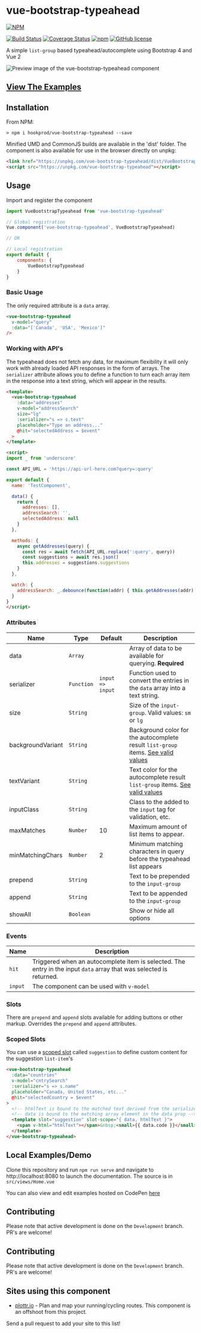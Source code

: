 # vue-bootstrap-typeahead

[![NPM](https://nodei.co/npm/vue-bootstrap-typeahead.png)](https://www.npmjs.com/package/vue-bootstrap-typeahead)

[![Build Status](https://travis-ci.org/alexurquhart/vue-bootstrap-typeahead.svg?branch=master)](https://travis-ci.org/alexurquhart/vue-bootstrap-typeahead)
[![Coverage Status](https://coveralls.io/repos/github/alexurquhart/vue-bootstrap-typeahead/badge.svg?branch=master)](https://coveralls.io/github/alexurquhart/vue-bootstrap-typeahead?branch=master)
[![npm](https://img.shields.io/npm/dm/vue-bootstrap-typeahead.svg)](https://www.npmjs.com/package/vue-bootstrap-typeahead)
[![GitHub license](https://img.shields.io/github/license/alexurquhart/vue-bootstrap-typeahead.svg)](https://github.com/alexurquhart/vue-bootstrap-typeahead/blob/master/LICENSE.txt)

A simple `list-group` based typeahead/autocomplete using Bootstrap 4 and Vue 2

<img src="https://raw.githubusercontent.com/alexurquhart/vue-bootstrap-typeahead/master/assets/screenshot.png" alt="Preview image of the vue-bootstrap-typeahead component">

## [View The Examples](https://alexurquhart.github.io/vue-bootstrap-typeahead/#/examples)

## Installation

From NPM:

```
> npm i hookprod/vue-bootstrap-typeahead --save
```

Minified UMD and CommonJS builds are available in the 'dist' folder. The component is also available for use in the browser directly on unpkg:

```html
<link href="https://unpkg.com/vue-bootstrap-typeahead/dist/VueBootstrapTypeahead.css" rel="stylesheet">
<script src="https://unpkg.com/vue-bootstrap-typeahead"></script>
```

## Usage

Import and register the component
```javascript
import VueBootstrapTypeahead from 'vue-bootstrap-typeahead'

// Global registration
Vue.component('vue-bootstrap-typeahead', VueBootstrapTypeahead)

// OR

// Local registration
export default {
    components: {
        VueBootstrapTypeahead
    }
}
```

### Basic Usage
The only required attribute is a `data` array.

```html
<vue-bootstrap-typeahead 
  v-model="query"
  :data="['Canada', 'USA', 'Mexico']"
/>
```

### Working with API's

The typeahead does not fetch any data, for maximum flexibility it will only work with already loaded API responses in the form of arrays. The `serializer` attribute allows you to define a function to turn each array item in the response into a text string, which will appear in the results.

```html
<template>
  <vue-bootstrap-typeahead
    :data="addresses"
    v-model="addressSearch"
    size="lg"
    :serializer="s => s.text"
    placeholder="Type an address..."
    @hit="selectedAddress = $event"
  >
</template>

<script>
import _ from 'underscore'

const API_URL = 'https://api-url-here.com?query=:query'

export default {
  name: 'TestComponent',

  data() {
    return {
      addresses: [],
      addressSearch: '',
      selectedAddress: null
    }
  },

  methods: {
    async getAddresses(query) {
      const res = await fetch(API_URL.replace(':query', query))
      const suggestions = await res.json()
      this.addresses = suggestions.suggestions
    }
  },

  watch: {
    addressSearch: _.debounce(function(addr) { this.getAddresses(addr) }, 500)
  }
}
</script>

```

### Attributes

Name | Type | Default | Description
--- | --- | --- | ---
data | `Array` | | Array of data to be available for querying. **Required**
serializer | `Function` | `input => input` | Function used to convert the entries in the `data` array into a text string.
size | `String` | | Size of the `input-group`. Valid values: `sm` or `lg`
backgroundVariant | `String` | | Background color for the autocomplete result `list-group` items. [See valid values](http://getbootstrap.com/docs/4.1/utilities/colors/#background-color)
textVariant | `String` | | Text color for the autocomplete result `list-group` items. [See valid values](http://getbootstrap.com/docs/4.1/utilities/colors/#color)
inputClass | `String` | | Class to the added to the `input` tag for validation, etc.
maxMatches | `Number` | 10 | Maximum amount of list items to appear.
minMatchingChars | `Number` | 2 | Minimum matching characters in query before the typeahead list appears
prepend | `String` | | Text to be prepended to the `input-group`
append | `String` | | Text to be appended to the `input-group`
showAll | `Boolean` | | Show or hide all options

### Events
Name | Description
--- | ---
`hit` | Triggered when an autocomplete item is selected. The entry in the input `data` array that was selected is returned.
`input` | The component can be used with `v-model`

### Slots

There are `prepend` and `append` slots available for adding buttons or other markup. Overrides the `prepend` and `append` attributes.

### Scoped Slots

You can use a [scoped slot](https://vuejs.org/v2/guide/components-slots.html#Scoped-Slots) called `suggestion` to define custom content
for the suggestion `list-item`'s

```html
<vue-bootstrap-typeahead
  :data="countries"
  v-model="cntrySearch"
  :serializer="s => s.name"
  placeholder="Canada, United States, etc..."
  @hit="selectedCountry = $event"
>
  <!-- htmlText is bound to the matched text derived from the serializer function -->
  <!-- data is bound to the matching array element in the data prop -->
  <template slot="suggestion" slot-scope="{ data, htmlText }">
    <span v-html="htmlText"></span>&nbsp;<small>{{ data.code }}</small>
  </template>
</vue-bootstrap-typeahead>
```

## Local Examples/Demo

Clone this repository and run `npm run serve` and navigate to http://localhost:8080 to launch the documentation. The source is in `src/views/Home.vue`

You can also view and edit examples hosted on CodePen [here](https://alexurquhart.github.io/vue-bootstrap-typeahead/#/examples)

## Contributing

Please note that active development is done on the `Development` branch. PR's are welcome!

## Contributing

Please note that active development is done on the `Development` branch. PR's are welcome!

## Sites using this component

- [plottr.io](https://plottr.io) - Plan and map your running/cycling routes. This component is an offshoot from this project.

Send a pull request to add your site to this list!
